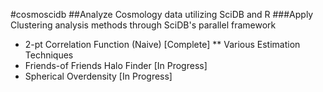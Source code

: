#cosmoscidb
##Analyze Cosmology data utilizing SciDB and R
###Apply Clustering analysis methods through SciDB's parallel framework
* 2-pt Correlation Function (Naive) [Complete] 
** Various Estimation Techniques 
* Friends-of Friends Halo Finder    [In Progress]
* Spherical Overdensity             [In Progress]
